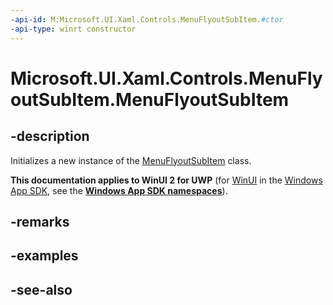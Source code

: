 ```yaml
---
-api-id: M:Microsoft.UI.Xaml.Controls.MenuFlyoutSubItem.#ctor
-api-type: winrt constructor
---
```


<!-- Method syntax
public MenuFlyoutSubItem()
-->

# Microsoft.UI.Xaml.Controls.MenuFlyoutSubItem.MenuFlyoutSubItem

## -description
Initializes a new instance of the [MenuFlyoutSubItem](menuflyoutsubitem.md) class.

**This documentation applies to WinUI 2 for UWP** (for [WinUI](/windows/apps/winui/winui3/) in the [Windows App SDK](/windows/apps/windows-app-sdk/), see the **[Windows App SDK namespaces](/windows/windows-app-sdk/api/winrt/)**).

## -remarks

## -examples

## -see-also
